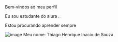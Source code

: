 Bem-vindos ao meu perfil

Eu sou estudante do alura .

Estou procurando aprender sempre

![image](https://github.com/user-attachments/assets/164ffdb2-619c-4c23-a186-c89be14483c8)       Meu nome: Thiago Henrique Inacio de Souza




